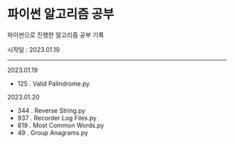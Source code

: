 # 파이썬 알고리즘 공부
파이썬으로 진행한 알고리즘 공부 기록

시작일 : 2023.01.19
***
2023.01.19
- 125 . Valid Palindrome.py

2023.01.20
- 344 . Reverse String.py
- 937 . Recorder Log Files.py
- 819 . Most Common Words.py
- 49 . Group Anagrams.py